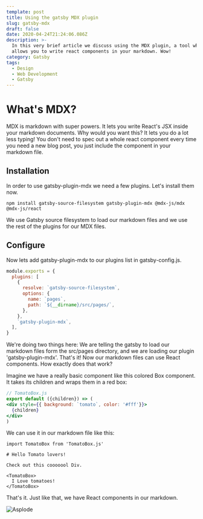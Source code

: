 ```yaml
---
template: post
title: Using the gatsby MDX plugin
slug: gatsby-mdx
draft: false
date: 2020-04-24T21:24:06.086Z
description: >-
  In this very brief article we discuss using the MDX plugin, a tool which
  allows you to write react components in your markdown. Wow!
category: Gatsby
tags:
  - Design
  - Web Development
  - Gatsby
---
```

# What's MDX?

MDX is markdown with super powers. It lets you write React's JSX inside your markdown documents. Why would you want this? It lets you do a lot less typing! You don't need to spec out a whole react component every time you need a new blog post, you just include the component in your markdown file.

## Installation

In order to use gatsby-plugin-mdx we need a few plugins. Let's install them now.

```shell
npm install gatsby-source-filesystem gatsby-plugin-mdx @mdx-js/mdx @mdx-js/react
```

We use Gatsby source filesystem to load our markdown files and we use the rest of the plugins for our MDX files.

## Configure

Now lets add gatsby-plugin-mdx to our plugins list in  gatsby-config.js.

```javascript
module.exports = {
  plugins: [
    {
      resolve: `gatsby-source-filesystem`,
      options: {
        name: `pages`,
        path: `${__dirname}/src/pages/`,
      },
    },
    `gatsby-plugin-mdx`,
  ],
}
```

We're doing two things here: We are telling the gatsby to load our markdown files form the src/pages directory, and we are loading our plugin 'gatsby-plugin-mdx'. That's it! Now our markdown files can use React components. How exactly does that work?

Imagine we have a really basic component like this colored Box component. It takes its children and wraps them in a red  box:

```jsx
// TomatoBox.js
export default ({children}) => (
<div style={{ background: `tomato`, color: '#fff'}}>
  {children}
</div>
)
```

We can use it in our markdown file like this:

```mdx
import TomatoBox from 'TomatoBox.js'

# Hello Tomato lovers!

Check out this cooooool Div.

<TomatoBox>
  I Love tomatoes!
</TomatoBox>
```

That's it.  Just like that, we have React components in our markdown.

![Asplode](/media/asplode.gif "Boom baby!")